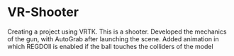 # VR-Shooter
Creating a project using VRTK. This is a shooter. 
Developed the mechanics of the gun, with AutoGrab after launching the scene.
Added animation in which REGDOll is enabled if the ball touches the colliders of the model
